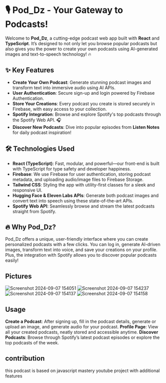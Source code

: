 # 🎙️ Pod_Dz - Your Gateway to Podcasts!

Welcome to **Pod_Dz**, a cutting-edge podcast web app built with **React** and **TypeScript**. It’s designed to not only let you browse popular podcasts but also gives you the power to create your own podcasts using AI-generated images and text-to-speech technology! 🔥

## ✨ Key Features

- **Create Your Own Podcast**: Generate stunning podcast images and transform text into immersive audio using AI APIs.
- **User Authentication**: Secure sign-up and login powered by Firebase Authentication.
- **Store Your Creations**: Every podcast you create is stored securely in Firebase, with easy access to your collection.
- **Spotify Integration**: Browse and explore Spotify's top podcasts through the Spotify Web API. 🎧
- **Discover New Podcasts**: Dive into popular episodes from **Listen Notes** for daily podcast inspiration!

## 🛠️ Technologies Used

- **React (TypeScript)**: Fast, modular, and powerful—our front-end is built with TypeScript for type safety and developer happiness.
- **Firebase**: We use Firebase for user authentication, storing podcast metadata, and uploading audio/image files to Firebase Storage.
- **Tailwind CSS**: Styling the app with utility-first classes for a sleek and responsive UI.
- **Hugging Face & Eleven Labs APIs**: Generate both podcast images and convert text into speech using these state-of-the-art APIs.
- **Spotify Web API**: Seamlessly browse and stream the latest podcasts straight from Spotify.

## 🔥 Why Pod_Dz?

Pod_Dz offers a unique, user-friendly interface where you can create personalized podcasts with a few clicks. You can log in, generate AI-driven images, transform text into voice, and save your creations on your profile. Plus, the integration with Spotify allows you to discover popular podcasts easily!

## Pictures 
![Screenshot 2024-09-07 154051](https://github.com/user-attachments/assets/897d23b5-3dc4-43be-b9b2-ca18292914f2)
![Screenshot 2024-09-07 154237](https://github.com/user-attachments/assets/96c1a9ba-e633-4956-9cc5-95f085775ed9)
![Screenshot 2024-09-07 154137](https://github.com/user-attachments/assets/817b6ad0-0129-4849-9873-5a447fae898a)
![Screenshot 2024-09-07 154158](https://github.com/user-attachments/assets/72b27061-fc8a-4e0f-bf02-f22e62f44dd8)

## Usage
**Create a Podcast**: After signing up, fill in the podcast details, generate or upload an image, and generate audio for your podcast.
**Profile Page**: View all your created podcasts, neatly stored and accessible anytime.
**Discover Podcasts**: Browse through Spotify’s latest podcast episodes or explore the top podcasts of the week.
## contribution
 this podcast is based on  javascript mastery youtube project with additional features
